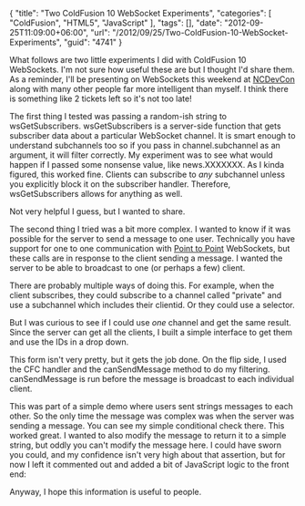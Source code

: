 {
	"title": "Two ColdFusion 10 WebSocket Experiments",
	"categories": [
		"ColdFusion",
		"HTML5",
		"JavaScript"
	],
	"tags": [],
	"date": "2012-09-25T11:09:00+06:00",
	"url": "/2012/09/25/Two-ColdFusion-10-WebSocket-Experiments",
	"guid": "4741"
}

What follows are two little experiments I did with ColdFusion 10 WebSockets. I'm not sure how useful these are but I thought I'd share them. As a reminder, I'll be presenting on WebSockets this weekend at <a href="http://ncdevcon.com/">NCDevCon</a> along with many other people far more intelligent than myself. I think there is something like 2 tickets left so it's not too late!

The first thing I tested was passing a random-ish string to wsGetSubscribers. wsGetSubscribers is a server-side function that gets subscriber data about a particular WebSocket channel. It is smart enough to understand subchannels too so if you pass in channel.subchannel as an argument, it will filter correctly. My experiment was to see what would happen if I passed some nonsense value, like news.XXXXXXX. As I kinda figured, this worked fine. Clients can subscribe to <i>any</i> subchannel unless you explicitly block it on the subscriber handler. Therefore, wsGetSubscribers allows for anything as well. 

Not very helpful I guess, but I wanted to share.

The second thing I tried was a bit more complex. I wanted to know if it was possible for the server to send a message to one user. Technically you have support for one to one communication with <a href="http://help.adobe.com/en_US/ColdFusion/10.0/Developing/WSe61e35da8d318518767eb3aa135858633ee-7ff0.html">Point to Point</a> WebSockets, but these calls are in response to the client sending a message. I wanted the server to be able to broadcast to one (or perhaps a few) client.

There are probably multiple ways of doing this. For example, when the client subscribes, they could subscribe to a channel called "private" and use a subchannel which includes their clientid. Or they could use a selector. 

But I was curious to see if I could use <i>one</i> channel and get the same result. Since the server can get all the clients, I built a simple interface to get them and use the IDs in a drop down.

<script src="https://gist.github.com/3782341.js"> </script>

This form isn't very pretty, but it gets the job done. On the flip side, I used the CFC handler and the canSendMessage method to do my filtering. canSendMessage is run before the message is broadcast to each individual client.

<script src="https://gist.github.com/3782360.js"> </script>

This was part of a simple demo where users sent strings messages to each other. So the only time the message was complex was when the server was sending a message. You can see my simple conditional check there. This worked great. I wanted to also modify the message to return it to a simple string, but oddly you can't modify the message here. I could have sworn you could, and my confidence isn't very high about that assertion, but for now I left it commented out and added a bit of JavaScript logic to the front end:

<script src="https://gist.github.com/3782385.js"> </script>

Anyway, I hope this information is useful to people.